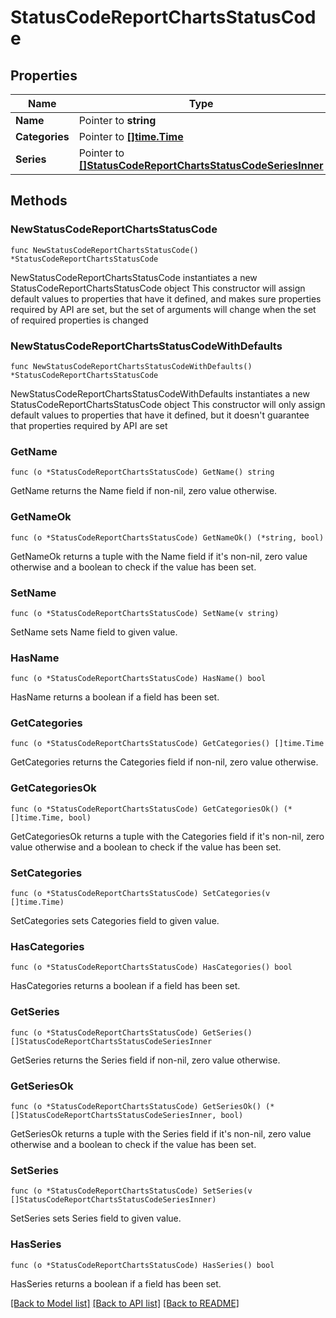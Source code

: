# StatusCodeReportChartsStatusCode

## Properties

Name | Type | Description | Notes
------------ | ------------- | ------------- | -------------
**Name** | Pointer to **string** |  | [optional] 
**Categories** | Pointer to [**[]time.Time**](time.Time.md) |  | [optional] 
**Series** | Pointer to [**[]StatusCodeReportChartsStatusCodeSeriesInner**](StatusCodeReportChartsStatusCodeSeriesInner.md) |  | [optional] 

## Methods

### NewStatusCodeReportChartsStatusCode

`func NewStatusCodeReportChartsStatusCode() *StatusCodeReportChartsStatusCode`

NewStatusCodeReportChartsStatusCode instantiates a new StatusCodeReportChartsStatusCode object
This constructor will assign default values to properties that have it defined,
and makes sure properties required by API are set, but the set of arguments
will change when the set of required properties is changed

### NewStatusCodeReportChartsStatusCodeWithDefaults

`func NewStatusCodeReportChartsStatusCodeWithDefaults() *StatusCodeReportChartsStatusCode`

NewStatusCodeReportChartsStatusCodeWithDefaults instantiates a new StatusCodeReportChartsStatusCode object
This constructor will only assign default values to properties that have it defined,
but it doesn't guarantee that properties required by API are set

### GetName

`func (o *StatusCodeReportChartsStatusCode) GetName() string`

GetName returns the Name field if non-nil, zero value otherwise.

### GetNameOk

`func (o *StatusCodeReportChartsStatusCode) GetNameOk() (*string, bool)`

GetNameOk returns a tuple with the Name field if it's non-nil, zero value otherwise
and a boolean to check if the value has been set.

### SetName

`func (o *StatusCodeReportChartsStatusCode) SetName(v string)`

SetName sets Name field to given value.

### HasName

`func (o *StatusCodeReportChartsStatusCode) HasName() bool`

HasName returns a boolean if a field has been set.

### GetCategories

`func (o *StatusCodeReportChartsStatusCode) GetCategories() []time.Time`

GetCategories returns the Categories field if non-nil, zero value otherwise.

### GetCategoriesOk

`func (o *StatusCodeReportChartsStatusCode) GetCategoriesOk() (*[]time.Time, bool)`

GetCategoriesOk returns a tuple with the Categories field if it's non-nil, zero value otherwise
and a boolean to check if the value has been set.

### SetCategories

`func (o *StatusCodeReportChartsStatusCode) SetCategories(v []time.Time)`

SetCategories sets Categories field to given value.

### HasCategories

`func (o *StatusCodeReportChartsStatusCode) HasCategories() bool`

HasCategories returns a boolean if a field has been set.

### GetSeries

`func (o *StatusCodeReportChartsStatusCode) GetSeries() []StatusCodeReportChartsStatusCodeSeriesInner`

GetSeries returns the Series field if non-nil, zero value otherwise.

### GetSeriesOk

`func (o *StatusCodeReportChartsStatusCode) GetSeriesOk() (*[]StatusCodeReportChartsStatusCodeSeriesInner, bool)`

GetSeriesOk returns a tuple with the Series field if it's non-nil, zero value otherwise
and a boolean to check if the value has been set.

### SetSeries

`func (o *StatusCodeReportChartsStatusCode) SetSeries(v []StatusCodeReportChartsStatusCodeSeriesInner)`

SetSeries sets Series field to given value.

### HasSeries

`func (o *StatusCodeReportChartsStatusCode) HasSeries() bool`

HasSeries returns a boolean if a field has been set.


[[Back to Model list]](HOW-TO.md#documentation-for-models) [[Back to API list]](HOW-TO.md#documentation-for-api-endpoints) [[Back to README]](HOW-TO.md)


